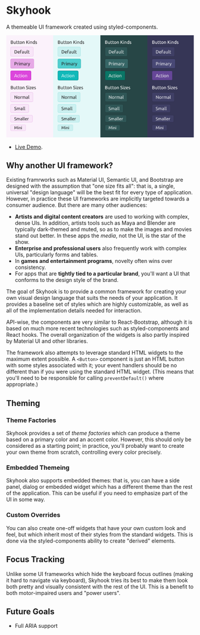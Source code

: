 # Skyhook

A themeable UI framework created using styled-components.

![Themable Buttons](./docs/screenshots/buttons.png)

* [Live Demo](https://viridia.github.io/skyhook/storybook/index.html).

## Why another UI framework?

Existing framrworks such as Material UI, Semantic UI, and Bootstrap are designed with the
assumption that "one size fits all": that is, a single, universal "design language" will
be the best fit for every type of application. However, in practice these UI frameworks
are implicitly targeted towards a consumer audience. But there are many other audiences:

* **Artists and digital content creators** are used to working with complex, dense UIs. In addition,
  artists tools such as Maya and Blender are typically dark-themed and muted, so as to make the
  images and movies stand out better. In these apps the *media*, not the UI, is the star of the show.
* **Enterprise and professional users** also frequently work with complex UIs, particularly forms
  and tables.
* In **games and entertainment programs**, novelty often wins over consistency.
* For apps that are **tightly tied to a particular brand**, you'll want a UI that conforms to
  the design style of the brand.

The goal of Skyhook is to provide a common framework for creating your own visual design
language that suits the needs of your application. It provides a baseline set of styles which
are highly customizable, as well as all of the implementation details needed for interaction.

API-wise, the components are very similar to React-Bootstrap, although it is based on much
more recent technologies such as styled-components and React hooks. The overall organization
of the widgets is also partly inspired by Material UI and other libraries.

The framework also attempts to leverage standard HTML widgets to the maximum extent possible.
A ```<Button>``` component is just an HTML button with some styles associated with it; your event
handlers should be no different than if you were using the standard HTML widget. (This means
that you'll need to be responsible for calling ```preventDefault()``` where appropriate.)

## Theming

### Theme Factories

Skyhook provides a set of *theme factories* which can produce a theme based on a primary color
and an accent color. However, this should only be considered as a starting point; in practice,
you'll probably want to create your own theme from scratch, controlling every color precisely.

### Embedded Themeing

Skyhook also supports embedded themes: that is, you can have a side panel, dialog or embedded widget
which has a different theme than the rest of the application. This can be useful if you need
to emphasize part of the UI in some way.

### Custom Overrides

You can also create one-off widgets that have your own custom look and feel, but which inherit
most of their styles from the standard widgets. This is done via the styled-components ability
to create "derived" elements.

## Focus Tracking

Unlike some UI frameworks which hide the keyboard focus outlines (making it hard to navigate via
keyboard), Skyhook tries its best to make them look both pretty and visually consistent with the
rest of the UI. This is a benefit to both motor-impaired users and "power users".

## Future Goals

* Full ARIA support
